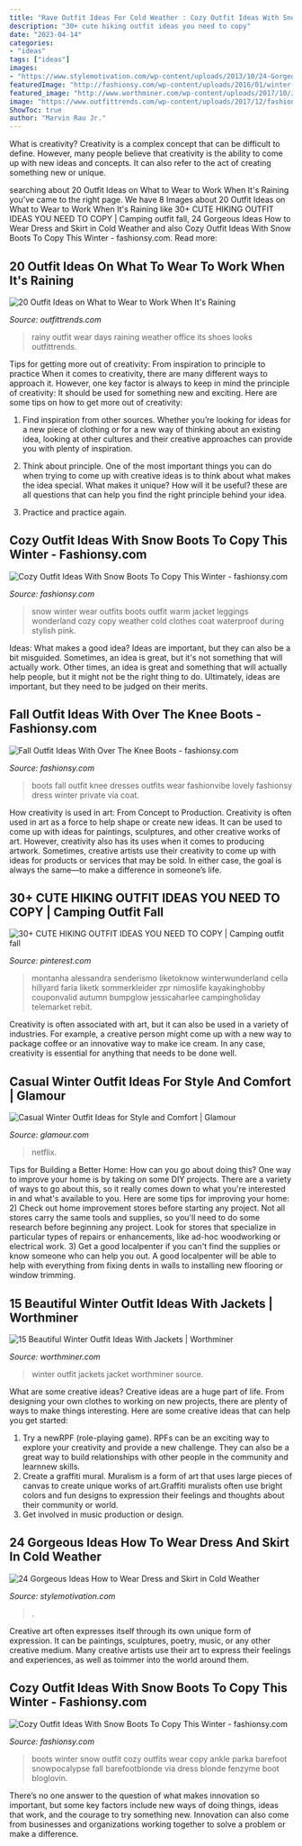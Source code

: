 ```yaml
---
title: "Rave Outfit Ideas For Cold Weather : Cozy Outfit Ideas With Snow Boots To Copy This Winter"
description: "30+ cute hiking outfit ideas you need to copy"
date: "2023-04-14"
categories:
- "ideas"
tags: ["ideas"]
images:
- "https://www.stylemotivation.com/wp-content/uploads/2013/10/24-Gorgeous-Ideas-How-to-Wear-Dress-and-Skirt-in-Cold-Weather-7-620x908.jpg"
featuredImage: "http://fashionsy.com/wp-content/uploads/2016/01/winter-outfit-630x945.jpg"
featured_image: "http://www.worthminer.com/wp-content/uploads/2017/10/Jacket-1.jpg"
image: "https://www.outfittrends.com/wp-content/uploads/2017/12/fashion-2015-10-rainy-day-outfit-idea-quarter-life-closet-main.jpg"
ShowToc: true
author: "Marvin Rau Jr."
---
```



What is creativity?
Creativity is a complex concept that can be difficult to define. However, many people believe that creativity is the ability to come up with new ideas and concepts. It can also refer to the act of creating something new or unique.

	

		
searching about 20 Outfit Ideas on What to Wear to Work When It&#039;s Raining you've came to the right page. We have 8 Images about 20 Outfit Ideas on What to Wear to Work When It&#039;s Raining like 30+ CUTE HIKING OUTFIT IDEAS YOU NEED TO COPY | Camping outfit fall, 24 Gorgeous Ideas How to Wear Dress and Skirt in Cold Weather and also Cozy Outfit Ideas With Snow Boots To Copy This Winter - fashionsy.com. Read more:
		
    
## 20 Outfit Ideas On What To Wear To Work When It&#039;s Raining

<img loading=lazy src="https://www.outfittrends.com/wp-content/uploads/2017/12/fashion-2015-10-rainy-day-outfit-idea-quarter-life-closet-main.jpg" onerror="this.onerror=null;this.src='https://tse3.mm.bing.net/th?id=OIP.7lgFoDXfD0fcvsyby8wqLQHaLH&amp;pid=15.1';" alt="20 Outfit Ideas on What to Wear to Work When It&#039;s Raining">

_Source: outfittrends.com_

>rainy outfit wear days raining weather office its shoes looks outfittrends. 

	

Tips for getting more out of creativity: From inspiration to principle to practice
When it comes to creativity, there are many different ways to approach it. However, one key factor is always to keep in mind the principle of creativity: It should be used for something new and exciting. Here are some tips on how to get more out of creativity:
1. Find inspiration from other sources. Whether you’re looking for ideas for a new piece of clothing or for a new way of thinking about an existing idea, looking at other cultures and their creative approaches can provide you with plenty of inspiration.

2. Think about principle. One of the most important things you can do when trying to come up with creative ideas is to think about what makes the idea special. What makes it unique? How will it be useful? these are all questions that can help you find the right principle behind your idea.

3. Practice and practice again.

    
## Cozy Outfit Ideas With Snow Boots To Copy This Winter - Fashionsy.com

<img loading=lazy src="http://fashionsy.com/wp-content/uploads/2016/01/snow-day-outfits-630x945.jpg" onerror="this.onerror=null;this.src='https://tse1.mm.bing.net/th?id=OIP.Z1HcQu2m_2OiDF5gTgY2QAHaLH&amp;pid=15.1';" alt="Cozy Outfit Ideas With Snow Boots To Copy This Winter - fashionsy.com">

_Source: fashionsy.com_

>snow winter wear outfits boots outfit warm jacket leggings wonderland cozy copy weather cold clothes coat waterproof during stylish pink. 

	

Ideas: What makes a good idea?
Ideas are important, but they can also be a bit misguided. Sometimes, an idea is great, but it's not something that will actually work. Other times, an idea is great and something that will actually help people, but it might not be the right thing to do. Ultimately, ideas are important, but they need to be judged on their merits.

    
## Fall Outfit Ideas With Over The Knee Boots - Fashionsy.com

<img loading=lazy src="https://fashionsy.com/wp-content/uploads/2014/10/DSC_01551.jpg" onerror="this.onerror=null;this.src='https://tse4.mm.bing.net/th?id=OIP.y6WbgTEW94fxLJRqQyincgHaLG&amp;pid=15.1';" alt="Fall Outfit Ideas With Over The Knee Boots - fashionsy.com">

_Source: fashionsy.com_

>boots fall outfit knee dresses outfits wear fashionvibe lovely fashionsy dress winter private via coat. 

	

How creativity is used in art: From Concept to Production.
Creativity is often used in art as a force to help shape or create new ideas. It can be used to come up with ideas for paintings, sculptures, and other creative works of art. However, creativity also has its uses when it comes to producing artwork. Sometimes, creative artists use their creativity to come up with ideas for products or services that may be sold. In either case, the goal is always the same—to make a difference in someone’s life.

    
## 30+ CUTE HIKING OUTFIT IDEAS YOU NEED TO COPY | Camping Outfit Fall

<img loading=lazy src="https://i.pinimg.com/736x/c8/3c/1c/c83c1c214c5a1df65da0b3ef46e58763.jpg" onerror="this.onerror=null;this.src='https://tse3.mm.bing.net/th?id=OIP.PIbTKEVzY2V2gNEGJL99yQHaJQ&amp;pid=15.1';" alt="30+ CUTE HIKING OUTFIT IDEAS YOU NEED TO COPY | Camping outfit fall">

_Source: pinterest.com_

>montanha alessandra senderismo liketoknow winterwunderland cella hillyard faria liketk sommerkleider zpr nimoslife kayakinghobby couponvalid autumn bumpglow jessicaharlee campingholiday telemarket rebit. 

	

Creativity is often associated with art, but it can also be used in a variety of industries. For example, a creative person might come up with a new way to package coffee or an innovative way to make ice cream. In any case, creativity is essential for anything that needs to be done well.

    
## Casual Winter Outfit Ideas For Style And Comfort | Glamour

<img loading=lazy src="https://media.glamour.com/photos/56964d3893ef4b0952105389/master/w_1280%2Cc_limit/fashion-2015-12-cozy-casual-winter-outfit-idea-atlantic-pacific-main.jpg" onerror="this.onerror=null;this.src='https://tse4.mm.bing.net/th?id=OIP.xp9jy2vE_cIMcAP5E-8YPQHaLG&amp;pid=15.1';" alt="Casual Winter Outfit Ideas for Style and Comfort | Glamour">

_Source: glamour.com_

>netflix. 

	

Tips for Building a Better Home: How can you go about doing this?
One way to improve your home is by taking on some DIY projects. There are a variety of ways to go about this, so it really comes down to what you're interested in and what's available to you. Here are some tips for improving your home: 
2) Check out home improvement stores before starting any project. Not all stores carry the same tools and supplies, so you'll need to do some research before beginning any project. Look for stores that specialize in particular types of repairs or enhancements, like ad-hoc woodworking or electrical work. 
3) Get a good localpenter if you can't find the supplies or know someone who can help you out. A good localpenter will be able to help with everything from fixing dents in walls to installing new flooring or window trimming.

    
## 15 Beautiful Winter Outfit Ideas With Jackets | Worthminer

<img loading=lazy src="http://www.worthminer.com/wp-content/uploads/2017/10/Jacket-1.jpg" onerror="this.onerror=null;this.src='https://tse3.mm.bing.net/th?id=OIP.Vg2ttbQ4fqNBsbSRpQIakQHaOK&amp;pid=15.1';" alt="15 Beautiful Winter Outfit Ideas With Jackets | Worthminer">

_Source: worthminer.com_

>winter outfit jackets jacket worthminer source. 

	

What are some creative ideas?
Creative ideas are a huge part of life. From designing your own clothes to working on new projects, there are plenty of ways to make things interesting. Here are some creative ideas that can help you get started: 
1. Try a newRPF (role-playing game). RPFs can be an exciting way to explore your creativity and provide a new challenge. They can also be a great way to build relationships with other people in the community and learnnew skills. 
2. Create a graffiti mural. Muralism is a form of art that uses large pieces of canvas to create unique works of art.Graffiti muralists often use bright colors and fun designs to expression their feelings and thoughts about their community or world. 
3. Get involved in music production or design.

    
## 24 Gorgeous Ideas How To Wear Dress And Skirt In Cold Weather

<img loading=lazy src="https://www.stylemotivation.com/wp-content/uploads/2013/10/24-Gorgeous-Ideas-How-to-Wear-Dress-and-Skirt-in-Cold-Weather-7-620x908.jpg" onerror="this.onerror=null;this.src='https://tse1.mm.bing.net/th?id=OIP.bbWBr7Z5ctqG5qmy6peFowHaK2&amp;pid=15.1';" alt="24 Gorgeous Ideas How to Wear Dress and Skirt in Cold Weather">

_Source: stylemotivation.com_

>. 

	

Creative art often expresses itself through its own unique form of expression. It can be paintings, sculptures, poetry, music, or any other creative medium. Many creative artists use their art to express their feelings and experiences, as well as toimmer into the world around them.

    
## Cozy Outfit Ideas With Snow Boots To Copy This Winter - Fashionsy.com

<img loading=lazy src="http://fashionsy.com/wp-content/uploads/2016/01/winter-outfit-630x945.jpg" onerror="this.onerror=null;this.src='https://tse4.mm.bing.net/th?id=OIP.Nda4sjIctB1VbOptsGhQXAHaLH&amp;pid=15.1';" alt="Cozy Outfit Ideas With Snow Boots To Copy This Winter - fashionsy.com">

_Source: fashionsy.com_

>boots winter snow outfit cozy outfits wear copy ankle parka barefoot snowpocalypse fall barefootblonde via dress blonde fenzyme boot bloglovin. 

	

There’s no one answer to the question of what makes innovation so important, but some key factors include new ways of doing things, ideas that work, and the courage to try something new. Innovation can also come from businesses and organizations working together to solve a problem or make a difference.

